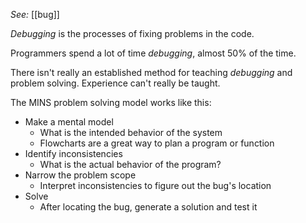 *See:* [[bug]]

*Debugging* is the processes of fixing problems in the code.

Programmers spend a lot of time *debugging*, almost 50% of the time. 

There isn't really an established method for teaching *debugging* and problem solving. Experience can't really be taught. 

The MINS problem solving model works like this:
- Make a mental model
	- What is the intended behavior of the system
	- Flowcharts are a great way to plan a program or function
- Identify inconsistencies
	- What is the actual behavior of the program? 
- Narrow the problem scope
	- Interpret inconsistencies to figure out the bug's location
- Solve
	- After locating the bug, generate a solution and test it




